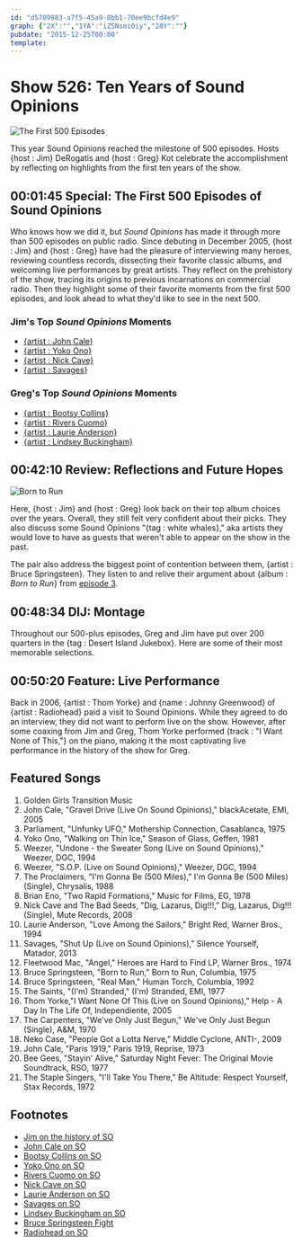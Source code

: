 ```yaml
---
id: "d5709983-a7f5-45a9-8bb1-70ee9bcfd4e9"
graph: {"2X":"","1YA":"iZSNsmi0iy","28Y":""}
pubdate: "2015-12-25T00:00"
template: 
---
```






# Show 526: Ten Years of Sound Opinions

![The First 500 Episodes](https://static.soundopinions.org/images/2015/first500_web.jpg)

This year Sound Opinions reached the milestone of 500 episodes. Hosts {host : Jim} DeRogatis and {host : Greg} Kot celebrate the accomplishment by reflecting on highlights from the first ten years of the show.



## 00:01:45 Special: The First 500 Episodes of Sound Opinions

Who knows how we did it, but *Sound Opinions* has made it through more than 500 episodes on public radio. Since debuting in December 2005, {host : Jim} and {host : Greg} have had the pleasure of interviewing many heroes, reviewing countless records, dissecting their favorite classic albums, and welcoming live performances by great artists. They reflect on the prehistory of the show, tracing its origins to previous incarnations on commercial radio. Then they highlight some of their favorite moments from the first 500 episodes, and look ahead to what they'd like to see in the next 500.


### Jim's Top *Sound Opinions* Moments

- [{artist : John Cale}](/show/1/)
- [{artist : Yoko Ono}](/show/86/)
- [{artist : Nick Cave}](/show/153/)
- [{artist : Savages}](/show/409/)


### Greg's Top *Sound Opinions* Moments

- [{artist : Bootsy Collins}](/show/303/#bootsycollins)
- [{artist : Rivers Cuomo}](/show/221/)
- [{artist : Laurie Anderson}](/show/127/)
- [{artist : Lindsey Buckingham}](/show/402/)



## 00:42:10 Review: Reflections and Future Hopes

![Born to Run](https://static.soundopinions.org/assets/526/1YA0.jpg)

Here, {host : Jim} and {host : Greg} look back on their top album choices over the years. Overall, they still felt very confident about their picks. They also discuss some Sound Opinions "{tag : white whales}," aka artists they would love to have as guests that weren't able to appear on the show in the past.

The pair also address the biggest point of contention between them, {artist : Bruce Springsteen}. They listen to and relive their argument about {album : *Born to Run*} from [episode 3](/show/3/#brucespringsteen).



## 00:48:34 DIJ: Montage

Throughout our 500-plus episodes, Greg and Jim have put over 200 quarters in the {tag : Desert Island Jukebox}. Here are some of their most memorable selections.



## 00:50:20 Feature: Live Performance

Back in 2006, {artist : Thom Yorke} and {name : Johnny Greenwood} of {artist : Radiohead} paid a visit to Sound Opinions. While they agreed to do an interview, they did not want to perform live on the show. However, after some coaxing from Jim and Greg, Thom Yorke performed {track : "I Want None of This,"} on the piano, making it the most captivating live performance in the history of the show for Greg.



## Featured Songs

1. Golden Girls Transition Music
2. John Cale, "Gravel Drive (Live On Sound Opinions)," blackAcetate, EMI, 2005
3. Parliament, "Unfunky UFO," Mothership Connection, Casablanca, 1975
4. Yoko Ono, "Walking on Thin Ice," Season of Glass, Geffen, 1981
5. Weezer, "Undone - the Sweater Song (Live on Sound Opinions)," Weezer, DGC, 1994
6. Weezer, "S.O.P. (Live on Sound Opinions)," Weezer, DGC, 1994
7. The Proclaimers, "I'm Gonna Be (500 Miles)," I'm Gonna Be (500 Miles) (Single), Chrysalis, 1988
8. Brian Eno, "Two Rapid Formations," Music for Films, EG, 1978
9. Nick Cave and The Bad Seeds, "Dig, Lazarus, Dig!!!," Dig, Lazarus, Dig!!! (Single), Mute Records, 2008
10. Laurie Anderson, "Love Among the Sailors," Bright Red, Warner Bros., 1994
11. Savages, "Shut Up (Live on Sound Opinions)," Silence Yourself, Matador, 2013
12. Fleetwood Mac, "Angel," Heroes are Hard to Find LP, Warner Bros., 1974
13. Bruce Springsteen, "Born to Run," Born to Run, Columbia, 1975
14. Bruce Springsteen, "Real Man," Human Torch, Columbia, 1992
15. The Saints, "(I'm) Stranded," (I'm) Stranded, EMI, 1977
16. Thom Yorke,"I Want None Of This (Live on Sound Opinions)," Help - A Day In The Life Of, Independiente, 2005
17. The Carpenters, "We've Only Just Begun," We've Only Just Begun (Single), A&M, 1970
18. Neko Case, "People Got a Lotta Nerve," Middle Cyclone, ANTI-, 2009
19. John Cale, "Paris 1919," Paris 1919, Reprise, 1973
20. Bee Gees, "Stayin' Alive," Saturday Night Fever: The Original Movie Soundtrack, RSO, 1977
21. The Staple Singers, "I'll Take You There," Be Altitude: Respect Yourself, Stax Records, 1972



## Footnotes

- [Jim on the history of SO](http://www.wbez.org/blogs/jim-derogatis/2015-06/relatively-concise-history-sound-opinions-112228)
- [John Cale on SO](/show/1/#johncale)
- [Bootsy Collins on SO](/show/303/#bootsycollins)
- [Yoko Ono on SO](/show/86/)
- [Rivers Cuomo on SO](/show/221/)
- [Nick Cave on SO](/show/153/)
- [Laurie Anderson on SO](/show/127/)
- [Savages on SO](/show/409/)
- [Lindsey Buckingham on SO](/show/402/)
- [Bruce Springsteen Fight](/show/3/#brucespringsteen)
- [Radiohead on SO](/show/30/)